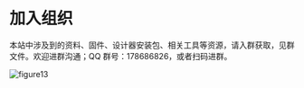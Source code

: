 # 加入组织

本站中涉及到的资料、固件、设计器安装包、相关工具等资源，请入群获取，见群文件。欢迎进群沟通；QQ 群号：178686826，或者扫码进群。

![figure13](img/QQ群.jpg)

